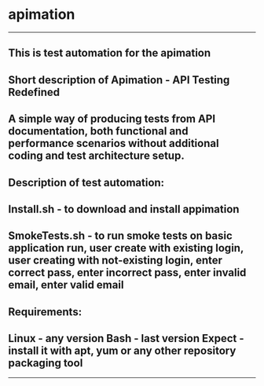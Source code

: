 # apimation
------------------------------------------------------
This is test automation for the apimation
------------------------------------------------------
Short description of Apimation - API Testing Redefined
------------------------------------------------------
A simple way of producing tests from API documentation, both functional and performance scenarios 
without additional coding and test architecture setup.
------------------------------------------------------
Description of test automation:
------------------------------------------------------
Install.sh - to download and install appimation
------------------------------------------------------
SmokeTests.sh - to run smoke tests on basic application run, user create with existing login, 
user creating with not-existing login, enter correct pass, enter incorrect pass, enter invalid email, enter valid email
------------------------------------------------------
Requirements:
------------------------------------------------------
Linux - any version
Bash - last version
Expect - install it with apt, yum or any other repository packaging tool
------------------------------------------------------












------------------------------------------------------
